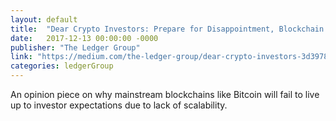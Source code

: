 ```yaml
---
layout: default
title:  "Dear Crypto Investors: Prepare for Disappointment, Blockchain is Not Scalable."
date:   2017-12-13 00:00:00 -0000
publisher: "The Ledger Group"
link: "https://medium.com/the-ledger-group/dear-crypto-investors-3d3978c98706?lipi=urn%3Ali%3Apage%3Ad_flagship3_profile_view_base%3B9U5XZvFLSIiPje%2FykIgcrw%3D%3D"
categories: ledgerGroup
---
```

An opinion piece on why mainstream blockchains like Bitcoin will fail to live up to investor expectations due to lack of scalability.
